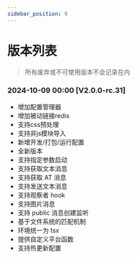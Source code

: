 ```yaml
---
sidebar_position: 9
---
```


# 版本列表

> 所有废弃或不可使用版本不会记录在内

### 2024-10-09 00:00 [V2.0.0-rc.31]

- 增加配置管理器
- 增加被动链接redis
- 支持css预处理
- 支持非js模块导入
- 新增开发/打包/运行配置
- 全新版本
- 支持指定参数启动
- 支持获取文本消息
- 支持获取 AT 消息
- 支持发送文本消息
- 支持观察者 hook
- 支持图片消息
- 支持 public 消息创建监听
- 基于文件系统的匹配机制
- 环境统一为 tsx
- 提供自定义平台函数
- 支持热更新配置
